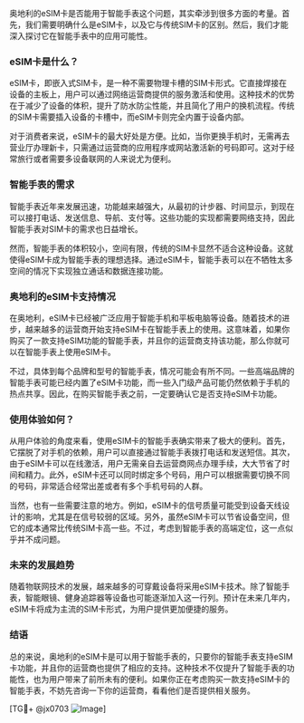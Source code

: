 奥地利的eSIM卡是否能用于智能手表这个问题，其实牵涉到很多方面的考量。首先，我们需要明确什么是eSIM卡，以及它与传统SIM卡的区别。然后，我们才能深入探讨它在智能手表中的应用可能性。

### eSIM卡是什么？

eSIM卡，即嵌入式SIM卡，是一种不需要物理卡槽的SIM卡形式。它直接焊接在设备的主板上，用户可以通过网络运营商提供的服务激活和使用。这种技术的优势在于减少了设备的体积，提升了防水防尘性能，并且简化了用户的换机流程。传统的SIM卡需要插入设备的卡槽中，而eSIM卡则完全内置于设备内部。

对于消费者来说，eSIM卡的最大好处是方便。比如，当你更换手机时，无需再去营业厅办理新卡，只需通过运营商的应用程序或网站激活新的号码即可。这对于经常旅行或者需要多设备联网的人来说尤为便利。

### 智能手表的需求

智能手表近年来发展迅速，功能越来越强大，从最初的计步器、时间显示，到现在可以接打电话、发送信息、导航、支付等。这些功能的实现都需要网络支持，因此智能手表对SIM卡的需求也日益增长。

然而，智能手表的体积较小，空间有限，传统的SIM卡显然不适合这种设备。这就使得eSIM卡成为智能手表的理想选择。通过eSIM卡，智能手表可以在不牺牲太多空间的情况下实现独立通话和数据连接功能。

### 奥地利的eSIM卡支持情况

在奥地利，eSIM卡已经被广泛应用于智能手机和平板电脑等设备。随着技术的进步，越来越多的运营商开始支持eSIM卡在智能手表上的使用。这意味着，如果你购买了一款支持eSIM功能的智能手表，并且你的运营商支持该功能，那么你就可以在智能手表上使用eSIM卡。

不过，具体到每个品牌和型号的智能手表，情况可能会有所不同。一些高端品牌的智能手表可能已经内置了eSIM卡功能，而一些入门级产品可能仍然依赖于手机的热点共享。因此，在购买智能手表之前，一定要确认它是否支持eSIM卡功能。

### 使用体验如何？

从用户体验的角度来看，使用eSIM卡的智能手表确实带来了极大的便利。首先，它摆脱了对手机的依赖，用户可以直接通过智能手表拨打电话和发送短信。其次，由于eSIM卡可以在线激活，用户无需亲自去运营商网点办理手续，大大节省了时间和精力。此外，eSIM卡还可以同时绑定多个号码，用户可以根据需要切换不同的号码，非常适合经常出差或者有多个手机号码的人群。

当然，也有一些需要注意的地方。例如，eSIM卡的信号质量可能受到设备天线设计的影响，尤其是在信号较弱的区域。另外，虽然eSIM卡可以节省设备空间，但它的成本通常比传统SIM卡高一些。不过，考虑到智能手表的高端定位，这一点似乎并不成问题。

### 未来的发展趋势

随着物联网技术的发展，越来越多的可穿戴设备将采用eSIM卡技术。除了智能手表，智能眼镜、健身追踪器等设备也可能逐渐加入这一行列。预计在未来几年内，eSIM卡将成为主流的SIM卡形式，为用户提供更加便捷的服务。

### 结语

总的来说，奥地利的eSIM卡是可以用于智能手表的，只要你的智能手表支持eSIM卡功能，并且你的运营商也提供了相应的支持。这种技术不仅提升了智能手表的功能性，也为用户带来了前所未有的便利。如果你正在考虑购买一款支持eSIM卡的智能手表，不妨先咨询一下你的运营商，看看他们是否提供相关服务。

[TG💪+ @jx0703 ![Image](https://github.com/user-attachments/assets/dbca1d08-cadb-493c-b0ec-ad6f7a83f270)]